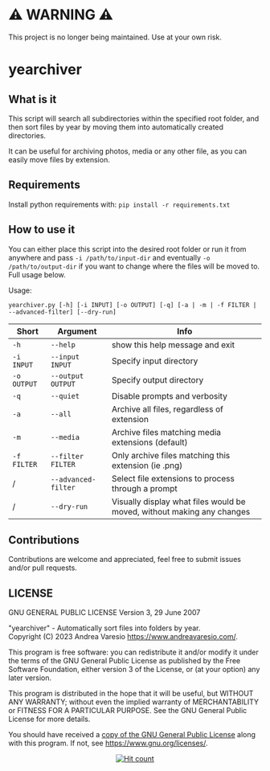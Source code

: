 # ⚠️ WARNING ⚠️
This project is no longer being maintained. Use at your own risk.

# yearchiver

## What is it
This script will search all subdirectories within the specified root folder, and then sort files by year by moving them into automatically created directories.

It can be useful for archiving photos, media or any other file, as you can easily move files by extension.

## Requirements
Install python requirements with: `pip install -r requirements.txt`

## How to use it
You can either place this script into the desired root folder or run it from anywhere and pass `-i /path/to/input-dir` and eventually `-o /path/to/output-dir` if you want to change where the files will be moved to. Full usage below.

Usage:
```
yearchiver.py [-h] [-i INPUT] [-o OUTPUT] [-q] [-a | -m | -f FILTER | --advanced-filter] [--dry-run]
```

Short | Argument | Info
---|---|---
`-h` | `--help` | show this help message and exit
`-i INPUT` | `--input INPUT` | Specify input directory
`-o OUTPUT` | `--output OUTPUT` | Specify output directory
`-q` | `--quiet` | Disable prompts and verbosity
`-a` | `--all` | Archive all files, regardless of extension
`-m` | `--media` | Archive files matching media extensions (default)
`-f FILTER` | `--filter FILTER` | Only archive files matching this extension (ie .png)
/ | `--advanced-filter` | Select file extensions to process through a prompt
/ | `--dry-run` | Visually display what files would be moved, without making any changes


## Contributions
Contributions are welcome and appreciated, feel free to submit issues and/or pull requests.

## LICENSE

GNU GENERAL PUBLIC LICENSE
Version 3, 29 June 2007

"yearchiver" - Automatically sort files into folders by year.<br />
Copyright (C) 2023 Andrea Varesio <https://www.andreavaresio.com/>.

This program is free software: you can redistribute it and/or modify
it under the terms of the GNU General Public License as published by
the Free Software Foundation, either version 3 of the License, or
(at your option) any later version.

This program is distributed in the hope that it will be useful,
but WITHOUT ANY WARRANTY; without even the implied warranty of
MERCHANTABILITY or FITNESS FOR A PARTICULAR PURPOSE.  See the
GNU General Public License for more details.

You should have received a [copy of the GNU General Public License](https://github.com/andrea-varesio/yearchiver/blob/main/LICENSE)
along with this program.  If not, see <https://www.gnu.org/licenses/>.

<div align="center">
<a href="https://github.com/andrea-varesio/yearchiver/">
  <img src="http://hits.dwyl.com/andrea-varesio/yearchiver.svg?style=flat-square" alt="Hit count" />
</a>
</div>
